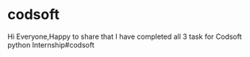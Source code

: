 # codsoft
Hi Everyone,Happy to share that I have completed all 3 task for Codsoft python Internship#codsoft
